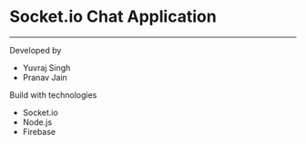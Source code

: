 # Socket.io Chat Application

---

Developed by

- Yuvraj Singh
- Pranav Jain

Build with technologies

- Socket.io
- Node.js
- Firebase
